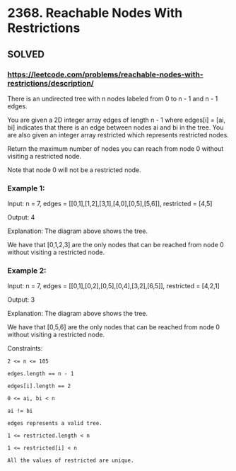 # 2368. Reachable Nodes With Restrictions

## SOLVED
### https://leetcode.com/problems/reachable-nodes-with-restrictions/description/
There is an undirected tree with n nodes labeled from 0 to n - 1 and n - 1 edges.



You are given a 2D integer array edges of length n - 1 where edges[i] = [ai, bi] indicates that there is an edge between nodes ai and bi in the tree. You are also given an integer array restricted which represents restricted nodes.



Return the maximum number of nodes you can reach from node 0 without visiting a restricted node.



Note that node 0 will not be a restricted node.





### Example 1:





Input: n = 7, edges = [[0,1],[1,2],[3,1],[4,0],[0,5],[5,6]], restricted = [4,5]


Output: 4



Explanation: The diagram above shows the tree.

We have that [0,1,2,3] are the only nodes that can be reached from node 0 without visiting a restricted node.





### Example 2:





Input: n = 7, edges = [[0,1],[0,2],[0,5],[0,4],[3,2],[6,5]], restricted = [4,2,1]


Output: 3



Explanation: The diagram above shows the tree.

We have that [0,5,6] are the only nodes that can be reached from node 0 without visiting a restricted node.







Constraints:





	2 <= n <= 105

	edges.length == n - 1

	edges[i].length == 2

	0 <= ai, bi < n

	ai != bi

	edges represents a valid tree.

	1 <= restricted.length < n

	1 <= restricted[i] < n

	All the values of restricted are unique.



